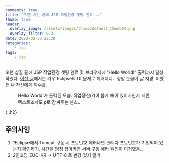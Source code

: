 ```yaml
---
comments: true
title: "오랜 시간 끝에 JSP 작업환경 셋팅 완료..."
thumb: true
header:
  overlay_image: /assets/images/thumb/default_thumb04.png
  overlay_filter: 0.3
date: 2020-02-23 22:20
categories:
    - jsp
tags:
    - jsp
---
```

오랜 삽질 끝에 JSP 작업환경 셋팅 완료 및 브라우저에 &ldquo;Hello World!&rdquo; 출력까지 달성하였다. <a href="/2020/02/23/eclipse-layout" class="bu-link2">이전 글</a>에서는 겨우 Eclipse의 UI 문제로 헤매더니.. 정말 눈물이 날 지경. 어쨌든 나 자신에게 박수를.

<figure class="rsp-img type2 zoom auto-alt align--center">
  <img src="/assets/images/post/hello-jsp_img01.png" alt="">
  <figcaption>Hello World!가 출력된 모습. 직업정신(?)이 몸에 배어 있어서인지 저런 텍스트조차도 p로 감싸주는 센스..</figcaption>
</figure>

{:.h2}
## 주의사항
<div class="cont-box type1 mt--normal">
  <ol class="bu-list--num type2">
    <li><em class="num">1</em>Eclipse에서 Tomcat 구동 시 포트번호 에러나면 관리자 포트번호가 기입되어 있는지 확인하기. 시간을 엄청 잡아먹은 서버 구동 에러 원인이 이거였음..</li>
    <li><em class="num">2</em>인코딩 EUC-KR &rarr; UTF-8 로 변경 잊지 말기.</li>
  </ol>
</div>